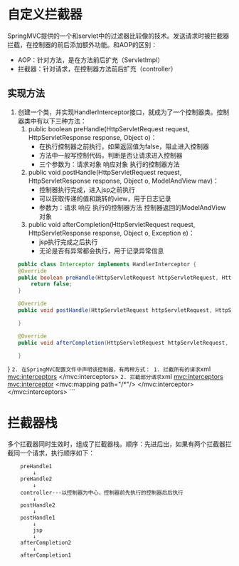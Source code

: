 # 自定义拦截器
SpringMVC提供的一个和servlet中的过滤器比较像的技术。发送请求时被拦截器拦截，在控制器的前后添加额外功能。和AOP的区别：
* AOP：针对方法，是在方法前后扩充（ServletImpl）
* 拦截器：针对请求，在控制器方法前后扩充（controller）
## 实现方法
1. 创建一个类，并实现HandlerInterceptor接口，就成为了一个控制器类。控制器类中有以下三种方法：
    1. public boolean preHandle(HttpServletRequest request, HttpServletResponse response, Object o)：
        * 在执行控制器之前执行，如果返回值为false，阻止进入控制器
        * 方法中一般写控制代码，判断是否让请求进入控制器
        * 三个参数为：请求对象 响应对象 执行的控制器方法
    2. public void postHandle(HttpServletRequest request, HttpServletResponse response, Object o, ModelAndView mav)：
        * 控制器执行完成，进入jsp之前执行
        * 可以获取传递的值和跳转的view，用于日志记录
        * 参数为：请求 响应 执行的控制器方法 控制器返回的ModelAndView对象
    3. public void afterCompletion(HttpServletRequest request, HttpServletResponse response, Object o, Exception e)：
        * jsp执行完成之后执行
        * 无论是否有异常都会执行，用于记录异常信息
    ```java
    public class Interceptor implements HandlerInterceptor {
    @Override
    public boolean preHandle(HttpServletRequest httpServletRequest, HttpServletResponse httpServletResponse, Object o) throws Exception {
        return false;
    }
    
    @Override
    public void postHandle(HttpServletRequest httpServletRequest, HttpServletResponse httpServletResponse, Object o, ModelAndView modelAndView) throws Exception {

    }
    
    @Override
    public void afterCompletion(HttpServletRequest httpServletRequest, HttpServletResponse httpServletResponse, Object o, Exception e) throws Exception {

    }
}
    ```
2. 在SpringMVC配置文件中声明该控制器，有两种方式：
    1. 拦截所有的请求
    ```xml
    <mvc:interceptors>
        <!--拦截所有的控制器-->
        <bean class="com.mh.interceptor.Interceptor"></bean>
    </mvc:interceptors>
    ```
    2. 拦截部分请求
    ```xml
    <mvc:interceptors>
        <!--拦截满足条件的控制器-->
        <mvc:interceptor>
            <!-- 拦截控制器的url -->
            <mvc:mapping path="/*"/>
            <bean class="com.mh.interceptor.Interceptor"></bean>
        </mvc:interceptor>
    </mvc:interceptors>
    ```

# 拦截器栈
多个拦截器同时生效时，组成了拦截器栈。顺序：先进后出，如果有两个拦截器拦截同一个请求，执行顺序如下：
```
    preHandle1
        ↓
    preHandle2
        ↓
    controller---以控制器为中心，控制器前先执行的控制器后后执行
        ↓
    postHandle2
        ↓
    postHandle1
        ↓
        jsp
        ↓
    afterCompletion2
        ↓
    afterCompletion1
```